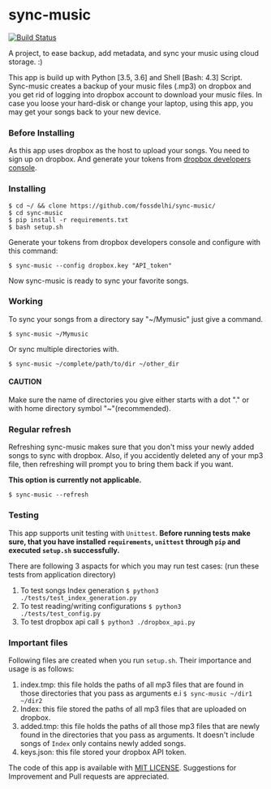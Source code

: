 # sync-music
[![Build Status](https://travis-ci.org/fossdelhi/sync-music.svg?branch=syncing)](https://travis-ci.org/fossdelhi/sync-music)

A project, to ease backup, add metadata, and sync your music using cloud storage. :)

This app is build up with Python [3.5, 3.6] and Shell [Bash: 4.3] Script.
Sync-music creates a backup of your music files (.mp3) on dropbox and you get rid of logging into dropbox account to download your music files. In case you loose your hard-disk or change your laptop, using this app, you may get your songs back to your new device.

### Before Installing
As this app uses dropbox as the host to upload your songs. You need to sign up on dropbox. And generate your tokens from [dropbox developers console](https://www.dropbox.com/developers/apps).

### Installing
```
$ cd ~/ && clone https://github.com/fossdelhi/sync-music/
$ cd sync-music
$ pip install -r requirements.txt
$ bash setup.sh
```

Generate your tokens from dropbox developers console and configure with this command:
```
$ sync-music --config dropbox.key "API_token"
```

Now sync-music is ready to sync your favorite songs.

### Working
To sync your songs from a directory say "~/Mymusic" just give a command.
```
$ sync-music ~/Mymusic
```
Or sync multiple directories with.
```
$ sync-music ~/complete/path/to/dir ~/other_dir
```
#### CAUTION
Make sure the name of directories you give either starts with a dot "." or with home directory symbol "~"(recommended).

### Regular refresh
Refreshing sync-music makes sure that you don't miss your newly added songs to sync with dropbox. Also, if you accidently deleted any of your mp3 file, then refreshing will prompt you to bring them back if you want.

**This option is currently not applicable.**
```
$ sync-music --refresh
```

### Testing
This app supports unit testing with ```Unittest```.
**Before running tests make sure, that you have installed ```requirements```, ```unittest``` through ```pip``` and executed ```setup.sh``` successfully.**

There are following 3 aspacts for which you may run test cases:
(run these tests from application directory)

1. To test songs Index generation ```$ python3 ./tests/test_index_generation.py```
2. To test reading/writing configurations ```$ python3 ./tests/test_config.py```
3. To test dropbox api call ```$ python3 ./dropbox_api.py```

### Important files
Following files are created when you run ```setup.sh```. Their importance and usage is as follows:

1. index.tmp: this file holds the paths of all mp3 files that are found in those directories that you pass as arguments e.i ```$ sync-music ~/dir1 ~/dir2```
2. Index: this file stored the paths of all mp3 files that are uploaded on dropbox.
3. added.tmp: this file holds the paths of all those mp3 files that are newly found in the directories that you pass as arguments. It doesn't include songs of ```Index``` only contains newly added songs.
4. keys.json: this file stored your dropbox API token.

The code of this app is available with [MIT LICENSE](https://github.com/fossdelhi/sync-music/blob/syncing/LICENSE).
Suggestions for Improvement and Pull requests are appreciated.
